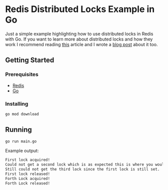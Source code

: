 # Redis Distributed Locks Example in Go

Just a simple example highlighting how to use distributed locks in Redis with Go. If you want to learn more about distributed locks and how they work I recommend reading [this](https://redis.io/topics/distlock) article and I wrote a [blog post](https://dev.to/jdvert/handling-mutexes-in-distributed-systems-with-redis-and-go-5g0d) about it too.

## Getting Started

### Prerequisites

- [Redis](https://redis.io/) 
- [Go](https://golang.org/)


### Installing

```bash
go mod download
```

## Running 
    
```bash
go run main.go
```

Example output:

```bash
First lock acquired!
Could not get a second lock which is as expected this is where you would force the request out.
Still could not get the third lock since the first lock is still set.
First lock released!
Forth Lock acquired!
Forth Lock released!
```


